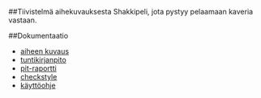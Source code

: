 ##Tiivistelmä aihekuvauksesta
Shakkipeli, jota pystyy pelaamaan kaveria vastaan.

##Dokumentaatio

* [aiheen kuvaus](dokumentaatio/aiheenKuvausJaRakenne.md)
* [tuntikirjanpito](dokumentaatio/tuntikirjanpito.md)
* [pit-raportti](https://htmlpreview.github.io/?https://github.com/8Cookie9/Shakki/blob/master/dokumentaatio/Pit-raportti/201703051558/index.html)
* [checkstyle](https://htmlpreview.github.io/?https://github.com/8Cookie9/Shakki/blob/master/dokumentaatio/Checkstyle/checkstyle%206.html)
* [käyttöohje](dokumentaatio/käyttöohjeet.md)
